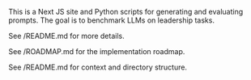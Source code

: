 This is a Next JS site and Python scripts for generating and evaluating prompts. 
The goal is to benchmark LLMs on leadership tasks.

See /README.md for more details.

See /ROADMAP.md for the implementation roadmap.

See /README.md for context and directory structure.
